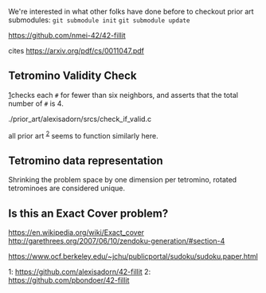 
We're interested in what other folks have done before
to checkout prior art submodules:
`git submodule init`
`git submodule update`

https://github.com/nmei-42/42-fillit

cites
https://arxiv.org/pdf/cs/0011047.pdf

## Tetromino Validity Check
[1](#alexisadorn)checks each `#` for fewer than six neighbors, and asserts that the total number of `#` is 4.

./prior_art/alexisadorn/srcs/check_if_valid.c

all prior art <sup>[2](#pbondoer)</sup> seems to function similarly here.

## Tetromino data representation

Shrinking the problem space by one dimension per tetromino, rotated tetrominoes are considered unique.

## Is this an Exact Cover problem?

https://en.wikipedia.org/wiki/Exact_cover
http://garethrees.org/2007/06/10/zendoku-generation/#section-4



https://www.ocf.berkeley.edu/~jchu/publicportal/sudoku/sudoku.paper.html



<a name="alexisadorn">1</a>: https://github.com/alexisadorn/42-fillit
<a name="pbondoer">2</a>: https://github.com/pbondoer/42-fillit
